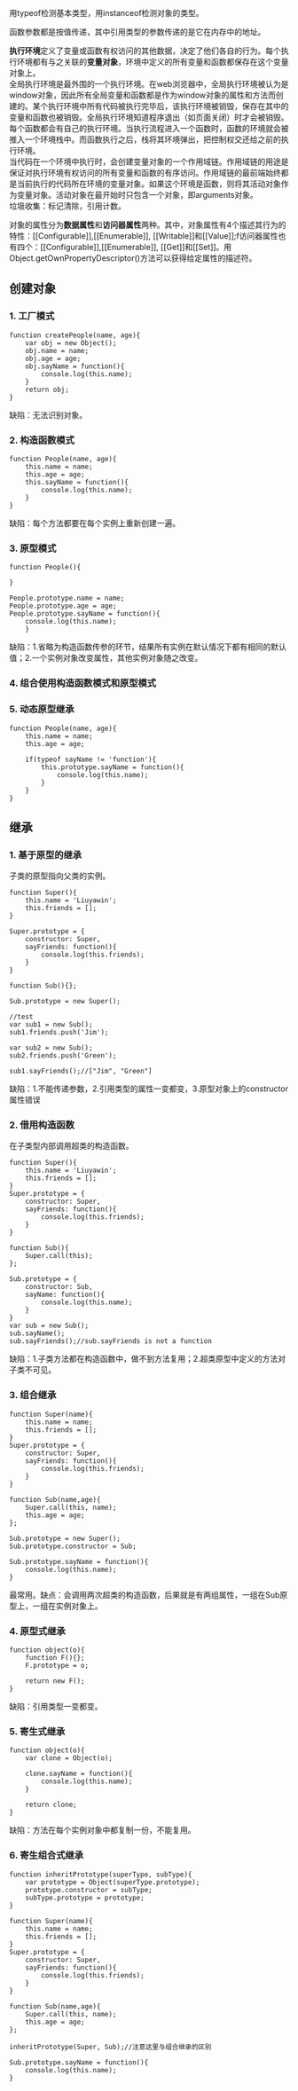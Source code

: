 用typeof检测基本类型，用instanceof检测对象的类型。        
        
函数参数都是按值传递，其中引用类型的参数传递的是它在内存中的地址。        
        
**执行环境**定义了变量或函数有权访问的其他数据，决定了他们各自的行为。每个执行环境都有与之关联的**变量对象**，环境中定义的所有变量和函数都保存在这个变量对象上。             
全局执行环境是最外围的一个执行环境。在web浏览器中，全局执行环境被认为是window对象，因此所有全局变量和函数都是作为window对象的属性和方法而创建的。某个执行环境中所有代码被执行完毕后，该执行环境被销毁，保存在其中的变量和函数也被销毁。全局执行环境知道程序退出（如页面关闭）时才会被销毁。            
每个函数都会有自己的执行环境。当执行流程进入一个函数时，函数的环境就会被推入一个环境栈中。而函数执行之后，栈将其环境弹出，把控制权交还给之前的执行环境。    
当代码在一个环境中执行时，会创建变量对象的一个作用域链。作用域链的用途是保证对执行环境有权访问的所有变量和函数的有序访问。作用域链的最前端始终都是当前执行的代码所在环境的变量对象。如果这个环境是函数，则将其活动对象作为变量对象。活动对象在最开始时只包含一个对象，即arguments对象。     
垃圾收集：标记清除，引用计数。            

对象的属性分为**数据属性**和**访问器属性**两种。其中，对象属性有4个描述其行为的特性：[[Configurable]],[[Enumerable]], [[Writable]]和[[Value]];f访问器属性也有四个：[[Configurable]],[[Enumerable]], [[Get]]和[[Set]]。用Object.getOwnPropertyDescriptor()方法可以获得给定属性的描述符。     
              
## 创建对象     
### 1. 工厂模式      
```
function createPeople(name, age){
    var obj = new Object();
    obj.name = name;
    obj.age = age;
    obj.sayName = function(){
        console.log(this.name);
    }
    return obj;
}
```    
缺陷：无法识别对象。
### 2. 构造函数模式        
```
function People(name, age){
    this.name = name;
    this.age = age;
    this.sayName = function(){
        console.log(this.name);
    }
}
```    
缺陷：每个方法都要在每个实例上重新创建一遍。
### 3. 原型模式        
```
function People(){

}   

People.prototype.name = name;
People.prototype.age = age;
People.prototype.sayName = function(){
    console.log(this.name);
    }
```    
缺陷：1.省略为构造函数传参的环节，结果所有实例在默认情况下都有相同的默认值；2.一个实例对象改变属性，其他实例对象随之改变。
### 4. 组合使用构造函数模式和原型模式        
### 5. 动态原型继承     
```
function People(name, age){
    this.name = name;
    this.age = age;

    if(typeof sayName != 'function'){
        this.prototype.sayName = function(){
            console.log(this.name);
        }
    }
}
```     


## 继承
### 1. 基于原型的继承        
子类的原型指向父类的实例。     
```
function Super(){
    this.name = 'Liuyawin';
    this.friends = [];
}

Super.prototype = {
    constructor: Super,
    sayFriends: function(){
        console.log(this.friends);
    }
}

function Sub(){};

Sub.prototype = new Super();

//test
var sub1 = new Sub();
sub1.friends.push('Jim');

var sub2 = new Sub();
sub2.friends.push('Green');

sub1.sayFriends();//["Jim", "Green"]
```       
缺陷：1.不能传递参数，2.引用类型的属性一变都变，3.原型对象上的constructor属性错误         
### 2. 借用构造函数          
在子类型内部调用超类的构造函数。     
```     
function Super(){
    this.name = 'Liuyawin';
    this.friends = [];
}
Super.prototype = {
    constructor: Super,
    sayFriends: function(){
        console.log(this.friends);
    }
}

function Sub(){
    Super.call(this);
};

Sub.prototype = {
	constructor: Sub,
	sayName: function(){
		console.log(this.name);
	}
}
var sub = new Sub();
sub.sayName();
sub.sayFriends();//sub.sayFriends is not a function
```      
缺陷：1.子类方法都在构造函数中，做不到方法复用；2.超类原型中定义的方法对子类不可见。         
### 3. 组合继承      
```
function Super(name){
    this.name = name;
    this.friends = [];
}
Super.prototype = {
    constructor: Super,
    sayFriends: function(){
        console.log(this.friends);
    }
}

function Sub(name,age){
    Super.call(this, name);
    this.age = age;
};

Sub.prototype = new Super();
Sub.prototype.constructor = Sub;

Sub.prototype.sayName = function(){
    console.log(this.name);
}
```
最常用。缺点：会调用两次超类的构造函数，后果就是有两组属性，一组在Sub原型上，一组在实例对象上。     
### 4. 原型式继承      
```
function object(o){
    function F(){};
    F.prototype = o;

    return new F();
}
```    
缺陷：引用类型一变都变。       
### 5. 寄生式继承          
```
function object(o){
    var clone = Object(o);

    clone.sayName = function(){
        console.log(this.name);
    }

    return clone;
}
```
缺陷：方法在每个实例对象中都复制一份，不能复用。      
### 6. 寄生组合式继承     
```
function inheritPrototype(superType, subType){
    var prototype = Object(superType.prototype);
    prototype.constructor = subType;
    subType.prototype = prototype;
}

function Super(name){
    this.name = name;
    this.friends = [];
}
Super.prototype = {
    constructor: Super,
    sayFriends: function(){
        console.log(this.friends);
    }
}

function Sub(name,age){
    Super.call(this, name);
    this.age = age;
};

inheritPrototype(Super, Sub);//注意这里与组合继承的区别

Sub.prototype.sayName = function(){
    console.log(this.name);
}
```